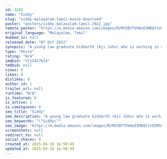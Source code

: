 ```yaml
---
id: 3202
name: "Siddy"
slug: "siddy-malayalam-tamil-movie-download"
poster: "posters/siddy-malayalam-tamil-2022.jpg"
remote_poster: "https://m.media-amazon.com/images/M/MV5BYTVkNzE5MDQtYzQ5MS00OWMzLWIxYjctZTZmMjAyYTA0ODc4XkEyXkFqcGdeQXVyMTU2MTY5Mjg2._V1_SX300.jpg"
original_language: "Malayalam, Tamil"
dubbed_in: null
released_date: "07 Oct 2022"
synopsis: "A young law graduate Siddarth (Aji John) who is working in a Law journal firm feels frustrated by the miss-deeds and the illegal activities of the people around his area and one day he also gets involved with these people."
type: "movie"
rating: "N/A"
imdbid: "tt15457614"
tmdbid: null
views: 0
likes: 0
dislikes: 0
author_id: 1
trailer_url: null
runtime: "N/A"
is_featured: 0
is_active: 1
is_comingsoon: 0
seo_title: "Siddy"
seo_description: "A young law graduate Siddarth (Aji John) who is working in a Law journal firm feels frustrated by the miss-deeds and the illegal activities of the people around his area and one day he also gets involved with these people."
seo_keywords: "\"Siddy\""
seo_image: "https://m.media-amazon.com/images/M/MV5BYTVkNzE5MDQtYzQ5MS00OWMzLWIxYjctZTZmMjAyYTA0ODc4XkEyXkFqcGdeQXVyMTU2MTY5Mjg2._V1_SX300.jpg"
screenshots: null
redirect_to: null
social_shares: 0
created_at: 2025-04-18 16:50:49
updated_at: 2025-04-18 16:50:49
---
```


